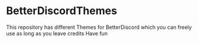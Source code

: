 # BetterDiscordThemes
This repository has different Themes for BetterDiscord which you can freely use as long as you leave credits
Have fun
